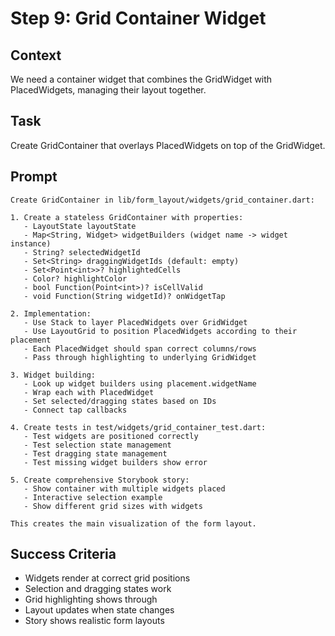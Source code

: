 # Step 9: Grid Container Widget

## Context
We need a container widget that combines the GridWidget with PlacedWidgets, managing their layout together.

## Task
Create GridContainer that overlays PlacedWidgets on top of the GridWidget.

## Prompt
```text
Create GridContainer in lib/form_layout/widgets/grid_container.dart:

1. Create a stateless GridContainer with properties:
   - LayoutState layoutState
   - Map<String, Widget> widgetBuilders (widget name -> widget instance)
   - String? selectedWidgetId
   - Set<String> draggingWidgetIds (default: empty)
   - Set<Point<int>>? highlightedCells
   - Color? highlightColor
   - bool Function(Point<int>)? isCellValid
   - void Function(String widgetId)? onWidgetTap

2. Implementation:
   - Use Stack to layer PlacedWidgets over GridWidget
   - Use LayoutGrid to position PlacedWidgets according to their placement
   - Each PlacedWidget should span correct columns/rows
   - Pass through highlighting to underlying GridWidget

3. Widget building:
   - Look up widget builders using placement.widgetName
   - Wrap each with PlacedWidget
   - Set selected/dragging states based on IDs
   - Connect tap callbacks

4. Create tests in test/widgets/grid_container_test.dart:
   - Test widgets are positioned correctly
   - Test selection state management
   - Test dragging state management
   - Test missing widget builders show error

5. Create comprehensive Storybook story:
   - Show container with multiple widgets placed
   - Interactive selection example
   - Show different grid sizes with widgets

This creates the main visualization of the form layout.
```

## Success Criteria
- Widgets render at correct grid positions
- Selection and dragging states work
- Grid highlighting shows through
- Layout updates when state changes
- Story shows realistic form layouts